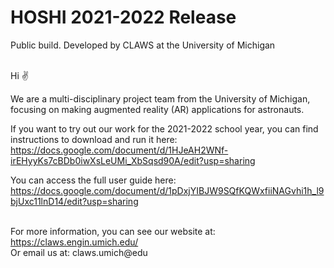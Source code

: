 # HOSHI 2021-2022 Release
Public build. Developed by CLAWS at the University of Michigan <br /><br />


Hi ✌<br />

We are a multi-disciplinary project team from the University of Michigan, focusing on making augmented reality (AR) applications for astronauts. 

If you want to try out our work for the 2021-2022 school year, you can find instructions to download and run it here: https://docs.google.com/document/d/1HJeAH2WNf-irEHyyKs7cBDb0iwXsLeUMi_XbSqsd90A/edit?usp=sharing<br />

You can access the full user guide here: https://docs.google.com/document/d/1pDxjYIBJW9SQfKQWxfiiNAGvhi1h_l9bjUxc11lnD14/edit?usp=sharing <br /><br />

For more information, you can see our website at: https://claws.engin.umich.edu/ <br />
Or email us at: claws.umich@edu
